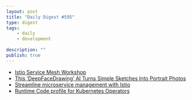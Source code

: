 ```yaml
---
layout: post
title: "Daily Digest #595"
type: digest
tags: 
    - daily
    - development
    
description: ""
publish: true
---
```


- [Istio Service Mesh Workshop](https://developers.redhat.com/courses/service-mesh/)
- [This ‘DeepFaceDrawing’ AI Turns Simple Sketches Into Portrait Photos](https://petapixel.com/2020/06/17/this-deepfacedrawing-ai-turns-simple-sketches-into-realistic-portraits/)
- [Streamline microservice management with Istio](https://developers.redhat.com/books/introducing-istio-service-mesh-microservices/)
- [Runtime Code profile for Kubernetes Operators](https://www.openshift.com/blog/runtime-code-profile-for-kubernetes-operators)